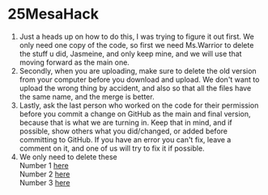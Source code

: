 # 25MesaHack  
1)  Just a heads up on how to do this, I was trying to figure it out first. We only need one copy of the code, so first we need Ms.Warrior to delete the stuff u did, Jasmeine, and only keep mine, and we will use that moving forward as the main one.
2)  Secondly, when you are uploading, make sure to delete the old version from your computer before you download and upload. We don't want to upload the wrong thing by accident, and also so that all the files have the same name, and the merge is better.  
3)  Lastly, ask the last person who worked on the code for their permission before you commit a change on GitHub as the main and final version, because that is what we are turning in. Keep that in mind, and if possible, show others what you did/changed, or added before committing to GitHub. If you have an error you can't fix, leave a comment on it, and one of us will try to fix it if possible.  
4)  We only need to delete these  
Number 1 [here](https://github.com/AshaJWarrior/25MesaHack/blob/PC-Club-Raj_V1/index%20(1).html)  
Number 2 [here](https://github.com/AshaJWarrior/25MesaHack/blob/PC-Club-Raj_V1/script%20(1).js)  
Number 3 [here](https://github.com/AshaJWarrior/25MesaHack/blob/PC-Club-Raj_V1/styles%20(1).css)  
